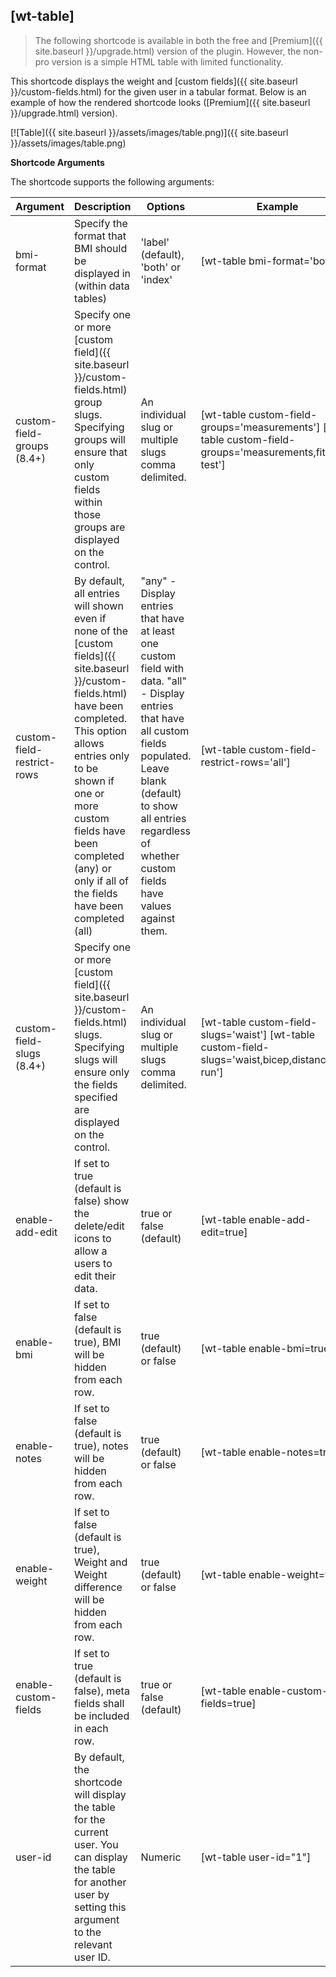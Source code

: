 ## [wt-table]

> The following shortcode is available in both the free and [Premium]({{ site.baseurl }}/upgrade.html) version of the plugin. However, the non-pro version is a simple HTML table with limited functionality.

This shortcode displays the weight and [custom fields]({{ site.baseurl }}/custom-fields.html) for the given user in a tabular format. Below is an example of how the rendered shortcode looks ([Premium]({{ site.baseurl }}/upgrade.html) version).

[![Table]({{ site.baseurl }}/assets/images/table.png)]({{ site.baseurl }}/assets/images/table.png)

**Shortcode Arguments**
 
The shortcode supports the following arguments:
 
| Argument | Description | Options | Example |
|--|--|--|--|
|bmi-format|	Specify the format that BMI should be displayed in (within data tables)	|'label' (default), 'both' or 'index'	|[wt-table bmi-format='both']
|custom-field-groups (8.4+)|	Specify one or more [custom field]({{ site.baseurl }}/custom-fields.html) group slugs. Specifying groups will ensure that only custom fields within those groups are displayed on the control.	|An individual slug or multiple slugs comma delimited.	|[wt-table custom-field-groups='measurements'] [wt-table custom-field-groups='measurements,fitness-test']
|custom-field-restrict-rows|By default, all entries will shown even if none of the [custom fields]({{ site.baseurl }}/custom-fields.html) have been completed. This option allows entries only to be shown if one or more custom fields have been completed (any) or only if all of the fields have been completed (all)|"any" - Display entries that have at least one custom field with data. "all" - Display entries that have all custom fields populated. Leave blank (default) to show all entries regardless of whether custom fields have values against them.|[wt-table custom-field-restrict-rows='all']
|custom-field-slugs (8.4+)|	Specify one or more [custom field]({{ site.baseurl }}/custom-fields.html) slugs. Specifying slugs will ensure only the fields specified are displayed on the control.|	An individual slug or multiple slugs comma delimited.|	[wt-table custom-field-slugs='waist'] [wt-table custom-field-slugs='waist,bicep,distance-run']
|enable-add-edit	|If set to true (default is false) show the delete/edit icons to allow a users to edit their data.	|true or false (default)|	[wt-table enable-add-edit=true]
|enable-bmi|	If set to false (default is true), BMI will be hidden from each row.|	true (default) or false	|[wt-table enable-bmi=true]
|enable-notes|	If set to false (default is true), notes will be hidden from each row.|	true (default) or false	|[wt-table enable-notes=true]
|enable-weight|	If set to false (default is true), Weight and Weight difference will be hidden from each row.|	true (default) or false	|[wt-table enable-weight=true]
|enable-custom-fields|	If set to true (default is false), meta fields shall be included in each row.|	true or false (default)	|[wt-table enable-custom-fields=true]
|user-id|By default, the shortcode will display the table for the current user. You can display the table for another user by setting this argument to the relevant user ID.|Numeric| [wt-table user-id="1"]
